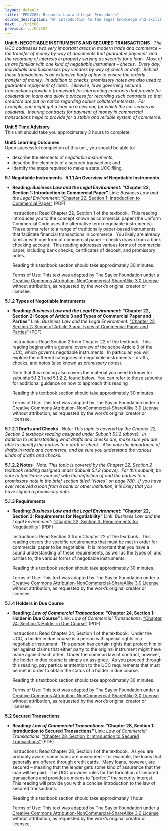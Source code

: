 ```yaml
---
layout: default
title: "PRDV205: Business Law and Legal Procedures"
course_description: "An introduction to the legal knowledge and skills that business administrators and paralegals must possess."
next: ../Unit06
previous: ../Unit04
---
```

**Unit 5: NEGOTIABLE INSTRUMENTS AND SECURED TRANSACTIONS** <span
id="5"></span> 
*The UCC addresses two very important areas in modern trade and commerce
– the transfer of money by way of documents that guarantee payment, and
the recording of interests in property serving as security for a loan. 
Most of us are familiar with one kind of negotiable instrument –
checks.  Every day, individuals and businesses pay vendors by way of
check or draft.  Behind these transactions is an extensive body of law
to ensure the orderly transfer of money.  In addition to checks,
promissory notes are also used to guarantee repayment of loans. 
Likewise, laws governing secured transactions provide a framework for
interpreting contracts that provide for collateral on loans and allow a
process for recording such contracts so that creditors are put on notice
regarding earlier collateral interests.  For example, you might get a
loan on a new car, for which the car serves as collateral.  Insuring
contracts for payment of money in commercial transactions helps to
provide for a stable and reliable system of commerce.*

**Unit 5 Time Advisory**  
This unit should take you approximately 3 hours to complete.

**Unit5 Learning Outcomes**  
Upon successful completion of this unit, you should be able to:  
-   describe the elements of *negotiable instruments*;
-   describe the elements of a secured transaction; and
-   identify the steps required to make a state UCC filing.

**5.1 Negotiable Instruments** <span id="5.1"></span> 
**5.1.1 An Overview of Negotiable Instruments** <span
id="5.1.1"></span> 
-   **Reading: *Business Law and the Legal Environment*: “Chapter 22,
    Section 1: Introduction to Commercial Paper”**
    Link: *Business Law and the Legal Environment*: [“Chapter 22,
    Section 1: Introduction to Commercial
    Paper”](https://resources.saylor.org/wwwresources/archived/site/wp-content/uploads/2013/07/Business-Law-Chapter-22.pdf)
    (PDF)  
      
     Instructions: Read Chapter 22, Section 1 of the textbook.  This
    reading introduces you to the concept known as commercial paper (the
    Uniform Commercial Code uses the alternative term negotiable
    instruments).  These terms refer to a range of traditionally
    paper-based instruments that facilitate financial transactions in
    commerce.  You likely are already familiar with one form of
    commercial paper – checks drawn from a bank checking account.  This
    reading addresses various forms of commercial paper, including bank
    checks, certificates of deposit, and promissory notes.  
      
     Reading this textbook section should take approximately 30
    minutes.  
      
     Terms of Use: This text was adapted by The Saylor Foundation under
    a [Creative Commons Attribution-NonCommercial-ShareAlike 3.0
    License](http://creativecommons.org/licenses/by-nc-sa/3.0/) without
    attribution, as requested by the work’s original creator or
    licensee.

**5.1.2 Types of Negotiable Instruments** <span id="5.1.2"></span> 
-   **Reading: *Business Law and the Legal Environment*: “Chapter 22,
    Section 2: Scope of Article 3 and Types of Commercial Paper and
    Parties”**
    Link: *Business Law and the Legal Environment*: [“Chapter 22,
    Section 2: Scope of Article 3 and Types of Commercial Paper and
    Parties”](https://resources.saylor.org/wwwresources/archived/site/wp-content/uploads/2013/07/Business-Law-Chapter-22.pdf)
    (PDF)  
      
     Instructions: Read Section 2 from Chapter 22 of the textbook.  This
    reading begins with a general overview of the scope Article 3 of the
    UCC, which governs negotiable instruments.  In particular, you will
    explore the different categories of negotiable instruments – drafts,
    checks, and notes (also known as *promissory notes*).  
      
     Note that this reading also covers the material you need to know
    for subunits 5.1.2.1 and 5.1.2.2, found below.  You can refer to
    those subunits for additional guidance on how to approach this
    reading  
      
     Reading this textbook section should take approximately 30
    minutes.  
      
     Terms of Use: This text was adapted by The Saylor Foundation under
    a [Creative Commons Attribution-NonCommercial-ShareAlike 3.0
    License](http://creativecommons.org/licenses/by-nc-sa/3.0/) without
    attribution, as requested by the work’s original creator or
    licensee.

**5.1.2.1 Drafts and Checks** <span id="5.1.2.1"></span> 
*Note: This topic is covered by the Chapter 22, Section 2 textbook
reading assigned under Subunit 5.1.2 (above).  In addition to
understanding what drafts and checks are, make sure you are able to
identify the parties to a draft or check.  Also note the importance of
drafts in trade and commerce, and be sure you understand the various
kinds of drafts and checks.*

**5.1.2.2 Notes** <span id="5.1.2.2"></span> 
*Note: This topic is covered by the Chapter 22, Section 2 textbook
reading assigned under Subunit 5.1.2 (above).  For this subunit, be sure
to familiarize yourself with the definition of and the parties to a
promissory note in the brief section titled “Notes” on page 780.  If you
have ever received a loan from a bank or other institution, it is likely
that you have signed a promissory note.*

**5.1.3 Requirements** <span id="5.1.3"></span> 
-   **Reading: *Business Law and the Legal Environment*: “Chapter 22,
    Section 3: Requirements for Negotiability”**
    Link: *Business Law and the Legal Environment*: [“Chapter 22,
    Section 3: Requirements for
    Negotiability”](https://resources.saylor.org/wwwresources/archived/site/wp-content/uploads/2013/07/Business-Law-Chapter-22.pdf)
    (PDF)  
      
     Instructions: Read Section 3 from Chapter 22 of the textbook.  This
    reading covers the specific requirements that must be met in order
    for commercial paper to be negotiable.  It is important that you
    have a sound understanding of these requirements, as well as the
    types of, and parties to, the various forms of negotiable
    instruments.  
      
     Reading this textbook section should take approximately 30
    minutes.  
      
     Terms of Use: This text was adapted by The Saylor Foundation under
    a [Creative Commons Attribution-NonCommercial-ShareAlike 3.0
    License](http://creativecommons.org/licenses/by-nc-sa/3.0/) without
    attribution, as requested by the work’s original creator or
    licensee.

**5.1.4 Holders in Due Course** <span id="5.1.4"></span> 
-   **Reading: *Law of Commercial Transactions*: “Chapter 24, Section 1:
    Holder in Due Course”**
    Link: *Law of Commercial Transactions*: [“Chapter 24, Section 1:
    Holder in Due
    Course”](https://resources.saylor.org/wwwresources/archived/site/wp-content/uploads/2013/07/Commercial-Transactions-Chapter-24.pdf)
    (PDF)  
      
     Instructions: Read Chapter 24, Section 1 of the textbook.  Under
    the UCC, a holder in due course is a person with special rights in a
    negotiable instrument.  This person has certain rights that protect
    him or her against claims that either party to the original
    instrument might have made against each other.  Under the common law
    of contract, however, the holder in due course is simply an
    assignee.  As you proceed through this reading, pay particular
    attention to the UCC requirements that must be met in order to
    obtain the status of a holder in due course.  
      
     Reading this textbook section should take approximately 30
    minutes.  
      
     Terms of Use: This text was adapted by The Saylor Foundation under
    a [Creative Commons Attribution-NonCommercial-ShareAlike 3.0
    License](http://creativecommons.org/licenses/by-nc-sa/3.0/) without
    attribution, as requested by the work’s original creator or
    licensee.

**5.2 Secured Transactions** <span id="5.2"></span> 
-   **Reading: *Law of Commercial Transactions*: “Chapter 28, Section 1:
    Introduction to Secured Transactions”**
    Link: *Law of Commercial Transactions*: [“Chapter 28, Section 1:
    Introduction to Secured
    Transactions”](https://resources.saylor.org/wwwresources/archived/site/wp-content/uploads/2013/07/Commercial-Transactions-Chapter-28.pdf)
    (PDF)  
      
     Instructions: Read Chapter 28, Section 1 of the textbook.  As you
    are probably aware, some loans are unsecured – for example, the
    loans that generally are offered through credit cards.  Many loans,
    however, are secured – meaning that the lender gets some kind of
    assurance that the loan will be paid.  The UCC provides rules for
    the formation of secured transactions and provides a means to
    “perfect” the security interest.  This reading will provide you with
    a concise introduction to the law of secured transactions.  
      
     Reading this textbook section should take approximately 1 hour.  
      
     Terms of Use: This text was adapted by The Saylor Foundation under
    a [Creative Commons Attribution-NonCommercial-ShareAlike 3.0
    License](http://creativecommons.org/licenses/by-nc-sa/3.0/) without
    attribution, as requested by the work’s original creator or
    licensee.


